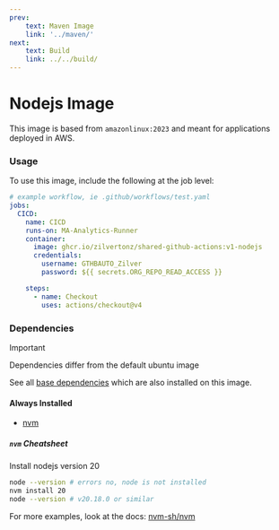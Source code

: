 ```yaml
---
prev:
    text: Maven Image
    link: '../maven/'
next:
    text: Build
    link: ../../build/
---
```


# Nodejs Image

This image is based from `amazonlinux:2023` and meant for applications deployed 
in AWS.

### Usage
To use this image, include the following at the job level:


```yaml
# example workflow, ie .github/workflows/test.yaml
jobs:
  CICD:
    name: CICD
    runs-on: MA-Analytics-Runner
    container:
      image: ghcr.io/zilvertonz/shared-github-actions:v1-nodejs
      credentials:
        username: GTHBAUTO_Zilver
        password: ${{ secrets.ORG_REPO_READ_ACCESS }}

    steps:
      - name: Checkout
        uses: actions/checkout@v4
```

### Dependencies

> [!IMPORTANT]
> Dependencies differ from the default ubuntu image

See all [base dependencies](../base/#always-installed) which are also installed 
on this image.

#### Always Installed
- [nvm](https://github.com/nvm-sh/nvm)

##### `nvm` Cheatsheet

Install nodejs version 20
```bash
node --version # errors no, node is not installed
nvm install 20
node --version # v20.18.0 or similar
``` 

For more examples, look at the docs: [nvm-sh/nvm](https://github.com/nvm-sh/nvm?tab=readme-ov-file#usage)
